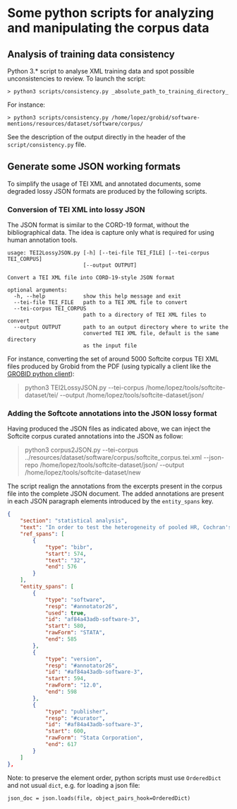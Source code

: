 # Some python scripts for analyzing and manipulating the corpus data

## Analysis of training data consistency

 Python 3.* script to analyse XML training data and spot possible unconsistencies to review. To launch the script: 

```console
> python3 scripts/consistency.py _absolute_path_to_training_directory_
```

For instance: 


```console
> python3 scripts/consistency.py /home/lopez/grobid/software-mentions/resources/dataset/software/corpus/
```

See the description of the output directly in the header of the `script/consistency.py` file. 


## Generate some JSON working formats

To simplify the usage of TEI XML and annotated documents, some degraded lossy JSON formats are produced by the following scripts.

### Conversion of TEI XML into lossy JSON 

The JSON format is similar to the CORD-19 format, without the bibliographical data. The idea is capture only what is required for using human annotation tools. 

```
usage: TEI2LossyJSON.py [-h] [--tei-file TEI_FILE] [--tei-corpus TEI_CORPUS]
                        [--output OUTPUT]

Convert a TEI XML file into CORD-19-style JSON format

optional arguments:
  -h, --help            show this help message and exit
  --tei-file TEI_FILE   path to a TEI XML file to convert
  --tei-corpus TEI_CORPUS
                        path to a directory of TEI XML files to convert
  --output OUTPUT       path to an output directory where to write the
                        converted TEI XML file, default is the same directory
                        as the input file

```

For instance, converting the set of around 5000 Softcite corpus TEI XML files produced by Grobid from the PDF (using typically a client like the [GROBID python client](https://github.com/kermitt2/grobid-client-python)):

> python3 TEI2LossyJSON.py --tei-corpus /home/lopez/tools/softcite-dataset/tei/ --output /home/lopez/tools/softcite-dataset/json/

### Adding the Softcote annotations into the JSON lossy format

Having produced the JSON files as indicated above, we can inject the Softcite corpus curated annotations into the JSON as follow:

> python3 corpus2JSON.py  --tei-corpus ../resources/dataset/software/corpus/softcite_corpus.tei.xml --json-repo /home/lopez/tools/softcite-dataset/json/ --output /home/lopez/tools/softcite-dataset/new

The script realign the annotations from the excerpts present in the corpus file into the complete JSON document. The added annotations are present in each JSON paragraph elements introduced by the `entity_spans` key.

```json
{
    "section": "statistical analysis",
    "text": "In order to test the heterogeneity of pooled HR, Cochran's Q-test and Higgins I 2 statistics were performed. P\ue02c0.05 was considered statistically significant. Random-effects model was used to calculate pooled HR when between-study heterogeneity was revealed (P\ue02c0.05), and fixed-effects model was conducted when between-study heterogeneity did not reach the statistical significance (P\ue02e0.05). Subgroup analysis, sensitive analysis, and meta-regression were used to investigate the sources of heterogeneity. Publication bias was assessed by using Begg's test and Egger's test. 32,33 STATA version 12.0 (Stata Corporation, College Station, TX, USA) was used to perform all the analyses.",
    "ref_spans": [
        {
            "type": "bibr",
            "start": 574,
            "text": "32",
            "end": 576
        }
    ],
    "entity_spans": [
        {
            "type": "software",
            "resp": "#annotator26",
            "used": true,
            "id": "af84a43adb-software-3",
            "start": 580,
            "rawForm": "STATA",
            "end": 585
        },
        {
            "type": "version",
            "resp": "#annotator26",
            "id": "#af84a43adb-software-3",
            "start": 594,
            "rawForm": "12.0",
            "end": 598
        },
        {
            "type": "publisher",
            "resp": "#curator",
            "id": "#af84a43adb-software-3",
            "start": 600,
            "rawForm": "Stata Corporation",
            "end": 617
        }
    ]
},
```

Note: to preserve the element order, python scripts must use `OrderedDict` and not usual `dict`, e.g. for loading a json file:

```
json_doc = json.loads(file, object_pairs_hook=OrderedDict)
``` 
